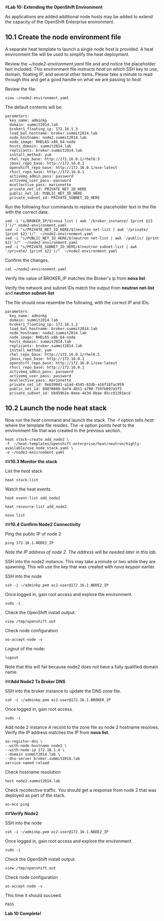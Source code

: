 #**Lab 10: Extending the OpenShift Environment**

As applications are added additional node hosts may be added to extend the capacity of the OpenShift Enterprise environment.

## 10.1 Create the node environment file
A separate heat template to launch a single node host is provided. A heat environment file will be used to simplify the heat deployment.

Review the _~/node2-environment.yaml_ file and and notice the placeholder text included. This environment file instructs *heat* on which SSH key to use, domain, floating IP, and several other items.  Please take a minute to read through this and get a good handle on what we are passing to *heat*.

Review the file:

    view ~/node2-environment.yaml

The default contents will be:

    parameters:
      key_name: adminkp
      domain: summit2014.lab
      broker1_floating_ip: 172.16.1.3
      load_bal_hostname: broker.summit2014.lab
      node_hostname: node2.summit2014.lab
      node_image: RHEL65-x86_64-node
      hosts_domain: summit2014.lab
      replicants: broker.summit2014.lab
      install_method: yum
      rhel_repo_base: http://172.16.0.1/rhel6.5
      jboss_repo_base: http://172.16.0.1
      openshift_repo_base: http://172.16.0.1/ose-latest
      rhscl_repo_base: http://172.16.0.1
      activemq_admin_pass: password
      activemq_user_pass: password
      mcollective_pass: marionette
      private_net_id: PRIVATE_NET_ID_HERE
      public_net_id: PUBLIC_NET_ID_HERE
      private_subnet_id: PRIVATE_SUBNET_ID_HERE

Run the following four commands to replace the placeholder text in the file with the correct data:

    sed -i "s/BROKER_IP/$(nova list | awk '/broker_instance/ {print $13 }')/" node2-environment.yaml
    sed -i "s/PRIVATE_NET_ID_HERE/$(neutron net-list | awk '/private/ {print $2}')/"  ~/node2-environment.yaml
    sed -i "s/PUBLIC_NET_ID_HERE/$(neutron net-list | awk '/public/ {print $2}')/"  ~/node2-environment.yaml
    sed -i "s/PRIVATE_SUBNET_ID_HERE/$(neutron subnet-list | awk '/private/ {print $2}')/"  ~/node2-environment.yaml

Confirm the changes.

    cat ~/node2-environment.yaml

Verify the value of BROKER_IP matches the Broker's ip from **nova list**

Verify the network and subnet IDs match the output from **neutron net-list** and **neutron subnet-list**

The file should now resemble the following, with the correct IP and IDs:

    parameters:
      key_name: adminkp
      domain: summit2014.lab
      broker1_floating_ip: 172.16.1.2
      load_bal_hostname: broker.summit2014.lab
      node_hostname: node2.summit2014.lab
      node_image: RHEL65-x86_64-node
      hosts_domain: summit2014.lab
      replicants: broker.summit2014.lab
      install_method: yum
      rhel_repo_base: http://172.16.0.1/rhel6.5
      jboss_repo_base: http://172.16.0.1
      openshift_repo_base: http://172.16.0.1/ose-latest
      rhscl_repo_base: http://172.16.0.1
      activemq_admin_pass: password
      activemq_user_pass: password
      mcollective_pass: marionette
      private_net_id: 9eb390d1-a1ad-4545-82db-a16f18fac959
      public_net_id: 84078660-baf4-4b51-a790-759fb897a5f5
      private_subnet_id: bbd59b2e-0eee-4e3d-8bae-85cc91201ecd


## 10.2 Launch the node heat stack
Now run the _heat_ command and launch the stack. The -f option tells _heat_ where the template file resides. The -e option points _heat_ to the environment file that was created in the previous section.

    heat stack-create add_node2 \
    -f  ~/heat-templates/openshift-enterprise/heat/neutron/highly-available/ose_node_stack.yaml \
    -e ~/node2-environment.yaml


##**10.3 Monitor the stack**

List the *heat* stack

    heat stack-list

Watch the heat events.

    heat event-list add_node2

    heat resource-list add_node2

    nova list

##**10.4 Confirm Node2 Connectivity**

Ping the public IP of node 2

    ping 172.16.1.NODE2_IP

*Note the IP address of node 2. The address will be needed later in this lab.*

SSH into the node2 instance.  This may take a minute or two while they are spawning.  This will use the key that was created with *nova keypair* earlier.

SSH into the node

    ssh -i ~/adminkp.pem ec2-user@172.16.1.NODE2_IP

Once logged in, gain root access and explore the environment.

    sudo -i

Check the OpenShift install output.

    view /tmp/openshift.out

Check node configuration

    oo-accept-node -v

Logout of the node:

    logout

Note that this will fail because node2 does not have a fully qualified domain name. 

##**Add Node2 To Broker DNS**

SSH into the broker instance to update the DNS zone file.

    ssh -i ~/adminkp.pem ec2-user@172.16.1.BROKER_IP

Once logged in, gain root access.

    sudo -i

Add node 2 instance _A_ record to the zone file so node 2 hostname resolves. Verify the IP address matches the IP from **nova list**.

    oo-register-dns \
    --with-node-hostname node2 \
    --with-node-ip 172.16.1.4 \
    --domain summit2014.lab \
    --dns-server broker.summit2014.lab
    service named reload

Check hostname resolution

    host node2.summit2014.lab

Check mcollective traffic.  You should get a response from node 2 that was deployed as part of the stack.

    oo-mco ping

##**Verify Node2**

SSH into the node

    ssh -i ~/adminkp.pem ec2-user@172.16.1.NODE2_IP

Once logged in, gain root access and explore the environment.

    sudo -i

Check the OpenShift install output.

    view /tmp/openshift.out

Check node configuration

    oo-accept-node -v

This time it should succeed.

    PASS

**Lab 10 Complete!**

<!--BREAK-->


